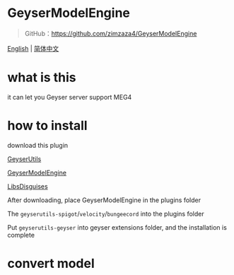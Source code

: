 # GeyserModelEngine

> GitHub：https://github.com/zimzaza4/GeyserModelEngine

[English](README_EN.md) | [简体中文](README.md)

# what is this

it can let you Geyser server support MEG4

# how to install

download this plugin

[GeyserUtils](https://github.com/zimzaza4/GeyserUtils)

[GeyserModelEngine](https://github.com/zimzaza4/GeyserModelEngine)

[LibsDisguises](https://www.spigotmc.org/resources/libs-disguises-free.81/)

After downloading, place GeyserModelEngine in the plugins folder

The `geyserutils-spigot`/`velocity`/`bungeecord` into the plugins folder

Put `geyserutils-geyser` into geyser extensions folder, and the installation is complete

# convert model

